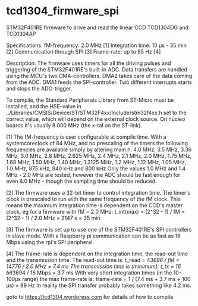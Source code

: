 # tcd1304_firmware_spi
STM32F401RE firmware to drive and read the linear CCD TCD1304DG and TCD1304AP

Specifications:
  fM-frequency: 2.0 MHz [1]
  Integration time: 10 µs - 35 min [2]
  Communication through SPI [3]
  Frame-rate: up to 85 Hz [4]


Description:
  The firmware uses timers for all the driving pulses and triggering of the STM32F401RE's built-in ADC.
  Data transfers are handled using the MCU's two DMA-controllers. DMA2 takes care of the data coming from
  the ADC. DMA1 feeds the SPI-controller. Two different interrupts starts and stops the ADC-trigger.
  
  To compile, the Standard Peripherals Library from ST-Micro must be installed, and the HSE-value in 
    ../Libraries/CMSIS/Device/ST/STM32F4xx/Include/stm32f4xx.h
  set to the correct value, which will depend on the external clock source. On nucleo boards it's usually
  8.000 MHz (the x-tal on the ST-link).


[1] The fM-frequency is user configurable at compile time. With a systemcoreclock of 84 MHz, 
    and no prescaling of the timers the following frequencies are available simply by altering main.h:
        4.0 MHz, 3.5 MHz, 3.36 MHz, 3.0 MHz, 2.8 MHz, 2.625 MHz, 2.4 MHz, 2.1 MHz, 2.0 MHz, 
        1.75 MHz, 1.68 MHz, 1.50 MHz, 1.40 MHz, 1.3125 MHz, 1.2 MHz, 1.12 MHz, 1.05 MHz, 1.0 MHz,
        875 kHz, 840 kHz and 800 kHz
    Only the values 1.0 MHz and 1.4 MHz - 2.0 MHz are tested, however the ADC should be fast enough
    for even 4.0 MHz - though the sampling time should be reduced.
    
[2] The firmware uses a 32-bit timer to control integration time. The timer's clock is prescaled to
    run with the same frequency of the fM clock. This means the maximum integration time is dependent
    on the CCD's master clock, eg for a firmware with fM = 2.0 MHz:
      t_int(max) = (2^32 - 1) / fM = (2^32 - 1) / 2.0 MHz = 2147 s = 35 min
      
[3] The firmware is set up to use one of the STM32F401RE's SPI controllers in slave mode. With a Raspberry pi
    communication can be as fast as 16 Mbps using the rpi's SPI peripheral.
    
[4] The frame-rate is dependent on the integration time, the read-out time and the transmission time.
    The read-out time is: 
        t_read = 4*3696 / fM = 14776 / 2.0 MHz = 7.4 ms
    The transmission time is (minimum):
        t_tx = 16 bit*3694 / 16 Mbps = 3.7 ms
    With very short integration times (in the 10-100µs range) the max frame-rate is:
        frame-rate = 1 / (7.4 ms + 3.7 ms + 100 µs) = 89 Hz
    In reality the SPI transfer probably takes something like 4.2 ms.

goto to https://tcd1304.wordpress.com for details of how to compile

